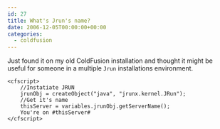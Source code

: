 ```yaml
---
id: 27
title: What's Jrun's name?
date: 2006-12-05T00:00:00+00:00
categories:
  - coldfusion
---
```

Just found it on my old ColdFusion installation and thought it might be useful for someone in a multiple `Jrun` installations environment.

```
<cfscript>
    //Instatiate JRUN
    jrunObj = createObject("java", "jrunx.kernel.JRun");
    //Get it's name
    thisServer = variables.jrunObj.getServerName();
    You're on #thisServer#
</cfscript>
```
